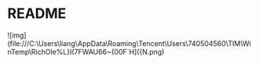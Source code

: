 # README



![img](file:///C:\Users\liang\AppData\Roaming\Tencent\Users\740504560\TIM\WinTemp\RichOle\%L}I(7FWAU66~{00F`H]({N.png)

